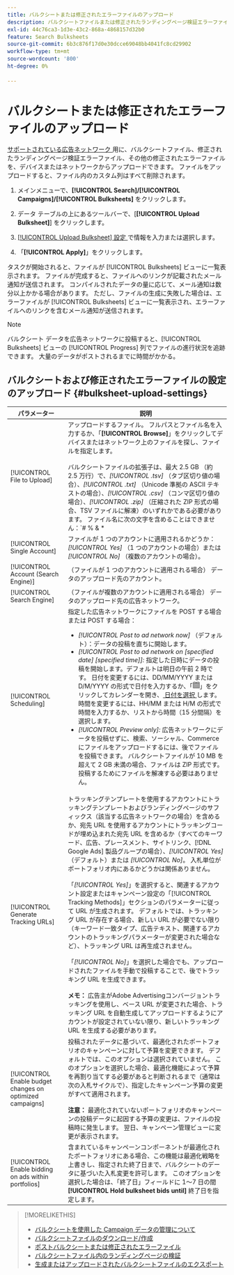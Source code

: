 ```yaml
---
title: バルクシートまたは修正されたエラーファイルのアップロード
description: バルクシートファイルまたは修正されたランディングページ検証エラーファイルを手動でアップロードする方法を説明します。
exl-id: 44c76ca3-1d3e-43c2-868a-4868157d32b0
feature: Search Bulksheets
source-git-commit: 6b3c876f17d0e30dcce69048bb4041fc8cd29902
workflow-type: tm+mt
source-wordcount: '800'
ht-degree: 0%

---
```


# バルクシートまたは修正されたエラーファイルのアップロード

[ サポートされている広告ネットワーク ](bulksheet-about.md#bulksheet-functionality-by-network) 用に、バルクシートファイル、修正されたランディングページ検証エラーファイル、その他の修正されたエラーファイルを、デバイスまたはネットワークからアップロードできます。 ファイルをアップロードすると、ファイル内のカスタム列はすべて削除されます。

1. メインメニューで、**[!UICONTROL Search]/[!UICONTROL Campaigns]/[!UICONTROL Bulksheets]** をクリックします。

1. データ テーブルの上にあるツールバーで、[**[!UICONTROL Upload Bulksheet]**] をクリックします。

1. [[!UICONTROL Upload Bulksheet] 設定 ](#bulksheet-upload-settings) で情報を入力または選択します。

1. 「**[!UICONTROL Apply]**」をクリックします。

タスクが開始されると、ファイルが [!UICONTROL Bulksheets] ビューに一覧表示されます。 ファイルが完成すると、ファイルへのリンクが記載されたメール通知が送信されます。 コンパイルされたデータの量に応じて、メール通知は数分以上かかる場合があります。 ただし、ファイルの生成に失敗した場合は、エラーファイルが [!UICONTROL Bulksheets] ビューに一覧表示され、エラーファイルへのリンクを含むメール通知が送信されます。

>[!NOTE]
>
>バルクシート データを広告ネットワークに投稿すると、[!UICONTROL Bulksheets] ビューの [!UICONTROL Progress] 列でファイルの進行状況を追跡できます。 大量のデータがポストされるまでに時間がかかる。

## バルクシートおよび修正されたエラーファイルの設定のアップロード {#bulksheet-upload-settings}

| パラメーター | 説明 |
|----|----|
| [!UICONTROL File to Upload] | アップロードするファイル。 フルパスとファイル名を入力するか、「<b>[!UICONTROL Browse]</b>」をクリックしてデバイスまたはネットワーク上のファイルを探し、ファイルを指定します。<br><br> バルクシートファイルの拡張子は、最大 2.5 GB （約 2.5 万行）で、<i>[!UICONTROL .tsv]</i> （タブ区切り値の場合）、<i>[!UICONTROL .txt]</i> （Unicode 準拠の ASCII テキストの場合）、<i>[!UICONTROL .csv]</i> （コンマ区切り値の場合）、<i>[!UICONTROL .zip]</i> （圧縮された ZIP 形式の場合、TSV ファイルに解凍）のいずれかである必要があります。 ファイル名に次の文字を含めることはできません：`# % &amp; * | \ : &quot; &lt; &gt; . ? /`<br><br><b> ヒント：</b> 国際文字を含むデータの場合は、TSV または TXT 形式のファイルを使用します。 |
| [!UICONTROL Single Account] | ファイルが 1 つのアカウントに適用されるかどうか：<i>[!UICONTROL Yes]</i> （1 つのアカウントの場合）または <i>[!UICONTROL No]</i> （複数のアカウントの場合）。 |
| [!UICONTROL Account (Search Engine)] | （ファイルが 1 つのアカウントに適用される場合） データのアップロード先のアカウント。 |
| [!UICONTROL Search Engine] | （ファイルが複数のアカウントに適用される場合） データのアップロード先の広告ネットワーク。 |
| [!UICONTROL Scheduling] | 指定した広告ネットワークにファイルを POST する場合または POST する場合：<ul><li><i>[!UICONTROL Post to ad network now]</i> （デフォルト）：データの投稿を直ちに開始します。</li><li><i>[!UICONTROL Post to ad network on \[specified date\] \[specified time\]]:</i> 指定した日時にデータの投稿を開始します。デフォルトは明日の午前 2 時です。 日付を変更するには、DD/MM/YYYY または D/M/YYYY の形式で日付を入力するか、「![ カレンダー ](/help/search-social-commerce/assets/calendar.png " カレンダー ")」をクリックしてカレンダーを開き、[ 日付を選択 ](/help/search-social-commerce/common-tasks/navigation-editing-selection/calendar.md) します。 時間を変更するには、HH/MM または H/M の形式で時間を入力するか、リストから時間（15 分間隔）を選択します。</li><li><i>[!UICONTROL Preview only]:</i> 広告ネットワークにデータを投稿せずに、検索、ソーシャル、Commerceにファイルをアップロードするには、後でファイルを投稿できます。 バルクシートファイルが 10 MB を超えて 2 GB 未満の場合、ファイルは ZIP 形式です。投稿するためにファイルを解凍する必要はありません。</li></ul> |
| [!UICONTROL Generate Tracking URLs] | トラッキングテンプレートを使用するアカウントにトラッキングテンプレートおよびランディングページのサフィックス（該当する広告ネットワークの場合）を含めるか、宛先 URL を使用するアカウントにトラッキングコードが埋め込まれた宛先 URL を含めるか（すべてのキーワード、広告、プレースメント、サイトリンク、[!DNL Google Ads] 製品グループの場合）、<i>[!UICONTROL Yes]</i> （デフォルト）または <i>[!UICONTROL No]</i>。 入札単位がポートフォリオ内にあるかどうかは関係ありません。<br><br> 「<i>[!UICONTROL Yes]</i>」を選択すると、関連するアカウント設定またはキャンペーン設定の「[!UICONTROL Tracking Methods]」セクションのパラメーターに従って URL が生成されます。 デフォルトでは、トラッキング URL が存在する場合、新しい URL が必要でない限り（キーワード一致タイプ、広告テキスト、関連するアカウントのトラッキングパラメーターが変更された場合など）、トラッキング URL は再生成されません。<br><br> 「<i>[!UICONTROL No]</i>」を選択した場合でも、アップロードされたファイルを手動で投稿することで、後でトラッキング URL を生成できます。<br><br><b> メモ：</b> 広告主がAdobe Advertisingコンバージョントラッキングを使用し、ベース URL が変更された場合、トラッキング URL を自動生成してアップロードするようにアカウントが設定されていない限り、新しいトラッキング URL を生成する必要があります。 |
| [!UICONTROL Enable budget changes on optimized campaigns] | 投稿されたデータに基づいて、最適化されたポートフォリオのキャンペーンに対して予算を変更できます。 デフォルトでは、このオプションは選択されていません。 このオプションを選択した場合、最適化機能によって予算を再割り当てする必要があると判断されるまで（通常は次の入札サイクルで）、指定したキャンペーン予算の変更がすべて適用されます。<br><br><b> 注意：</b> 最適化されていないポートフォリオのキャンペーンの投稿データに起因する予算の変更は、ファイルの投稿時に発生します。 翌日、キャンペーン管理ビューに変更が表示されます。 |
| [!UICONTROL Enable bidding on ads within portfolios] | 含まれているキャンペーンコンポーネントが最適化されたポートフォリオにある場合、この機能は最適化戦略を上書きし、指定された終了日まで、バルクシートのデータに基づいた入札変更を許可します。 このオプションを選択した場合は、「終了日」フィールドに 1～7 日の間 **[!UICONTROL Hold bulksheet bids until]** 終了日を指定します。 |

>[!MORELIKETHIS]
>
>* [ バルクシートを使用した Campaign データの管理について ](bulksheet-about.md)
>* [ バルクシートファイルのダウンロード/作成 ](bulksheet-download.md)
>* [ ポストバルクシートまたは修正されたエラーファイル ](bulksheet-post.md)
>* [ バルクシートファイル内のランディングページの検証 ](bulksheet-validate-landing-pages.md)
>* [ 生成またはアップロードされたバルクシートファイルのエクスポート ](bulksheet-export.md)
